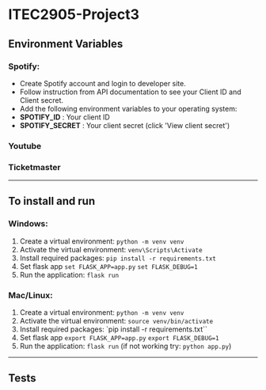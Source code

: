 # ITEC2905-Project3

## Environment Variables

### Spotify:
- Create Spotify account and login to <a ref="https://developer.spotify.com/dashboard">developer site</a>.
- Follow instruction from <a ref="https://developer.spotify.com/documentation/web-api/tutorials/getting-started#create-an-app"> API documentation</a> to see your Client ID and Client secret.
- Add the following environment variables to your operating system:
- **SPOTIFY_ID** : Your client ID
- **SPOTIFY_SECRET** : Your client secret (click 'View client secret')

### Youtube

### Ticketmaster


---

## To install and run

### Windows:
1. Create a virtual environment:
`python -m venv venv`
2. Activate the virtual environment:
`venv\Scripts\Activate`
3. Install required packages:
`pip install -r requirements.txt`
4. Set flask app
`set FLASK_APP=app.py`
`set FLASK_DEBUG=1`
5. Run the application:
`flask run`


### Mac/Linux:
1. Create a virtual environment:
`python -m venv venv`
2. Activate the virtual environment:
`source venv/bin/activate`
3. Install required packages:
`pip install -r requirements.txt``
4. Set flask app
`export FLASK_APP=app.py`
`export FLASK_DEBUG=1`
5. Run the application:
`flask run`
(if not working try: `python app.py`)

---

## Tests